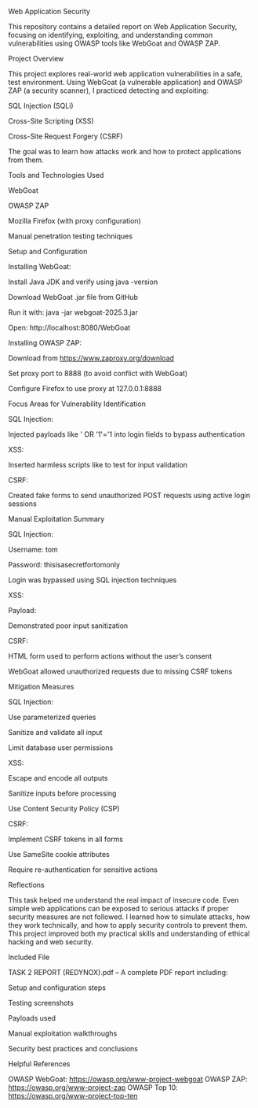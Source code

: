 Web Application Security 

This repository contains a detailed report on Web Application Security, focusing on identifying, exploiting, and understanding common vulnerabilities using OWASP tools like WebGoat and OWASP ZAP.

Project Overview

This project explores real-world web application vulnerabilities in a safe, test environment. Using WebGoat (a vulnerable application) and OWASP ZAP (a security scanner), I practiced detecting and exploiting:

SQL Injection (SQLi)

Cross-Site Scripting (XSS)

Cross-Site Request Forgery (CSRF)

The goal was to learn how attacks work and how to protect applications from them.

Tools and Technologies Used

WebGoat

OWASP ZAP

Mozilla Firefox (with proxy configuration)

Manual penetration testing techniques

Setup and Configuration

Installing WebGoat:

Install Java JDK and verify using java -version

Download WebGoat .jar file from GitHub

Run it with: java -jar webgoat-2025.3.jar

Open: http://localhost:8080/WebGoat

Installing OWASP ZAP:

Download from https://www.zaproxy.org/download

Set proxy port to 8888 (to avoid conflict with WebGoat)

Configure Firefox to use proxy at 127.0.0.1:8888

Focus Areas for Vulnerability Identification

SQL Injection:

Injected payloads like ' OR '1'='1 into login fields to bypass authentication

XSS:

Inserted harmless scripts like <script>alert(1)</script> to test for input validation

CSRF:

Created fake forms to send unauthorized POST requests using active login sessions

Manual Exploitation Summary

SQL Injection:

Username: tom

Password: thisisasecretfortomonly

Login was bypassed using SQL injection techniques

XSS:

Payload: <script>alert("1")</script>

Demonstrated poor input sanitization

CSRF:

HTML form used to perform actions without the user’s consent

WebGoat allowed unauthorized requests due to missing CSRF tokens

Mitigation Measures

SQL Injection:

Use parameterized queries

Sanitize and validate all input

Limit database user permissions

XSS:

Escape and encode all outputs

Sanitize inputs before processing

Use Content Security Policy (CSP)

CSRF:

Implement CSRF tokens in all forms

Use SameSite cookie attributes

Require re-authentication for sensitive actions

Reflections

This task helped me understand the real impact of insecure code. Even simple web applications can be exposed to serious attacks if proper security measures are not followed. I learned how to simulate attacks, how they work technically, and how to apply security controls to prevent them. This project improved both my practical skills and understanding of ethical hacking and web security.

Included File

TASK 2 REPORT (REDYNOX).pdf – A complete PDF report including:

Setup and configuration steps

Testing screenshots

Payloads used

Manual exploitation walkthroughs

Security best practices and conclusions

Helpful References

OWASP WebGoat: https://owasp.org/www-project-webgoat
OWASP ZAP: https://owasp.org/www-project-zap
OWASP Top 10: https://owasp.org/www-project-top-ten
